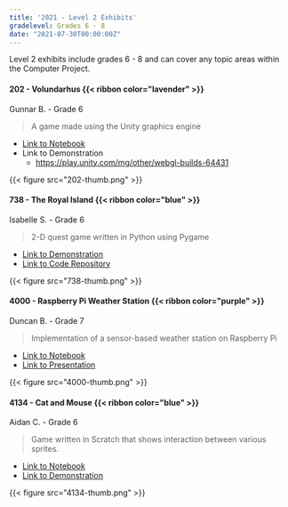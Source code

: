```yaml
---
title: '2021 - Level 2 Exhibits'
gradelevel: Grades 6 - 8
date: "2021-07-30T00:00:00Z"
---
```


Level 2 exhibits include grades 6 - 8 and can cover any topic areas within the Computer Project.


#### 202 - Volundarhus {{< ribbon color="lavender" >}}

Gunnar B. - Grade 6

> A game made using the Unity graphics engine

* [Link to Notebook](202-notebook.pdf)
* Link to Demonstration
  * https://play.unity.com/mg/other/webgl-builds-64431

{{< figure src="202-thumb.png" >}}

#### 738 - The Royal Island {{< ribbon color="blue" >}}

Isabelle S. - Grade 6

> 2-D quest game written in Python using Pygame

* [Link to Demonstration](https://replit.com/@IsabelleSeliger/Royal-Island?lite=1&outputonly=1)
* [Link to Code Repository](https://github.com/iseli64/Royal_Island)

{{< figure src="738-thumb.png" >}}


#### 4000 - Raspberry Pi Weather Station {{< ribbon color="purple" >}}

Duncan B. - Grade 7

> Implementation of a sensor-based weather station on Raspberry Pi

* [Link to Notebook](4000-notebook.pdf)
* [Link to Presentation](4000-presentation.pdf)

{{< figure src="4000-thumb.png" >}}

#### 4134 - Cat and Mouse {{< ribbon color="blue" >}}

Aidan C. - Grade 6

> Game written in Scratch that shows interaction between various sprites.

* [Link to Notebook](4134-notebook.pdf)
* [Link to Demonstration](https://scratch.mit.edu/projects/548706524/)

{{< figure src="4134-thumb.png" >}}

